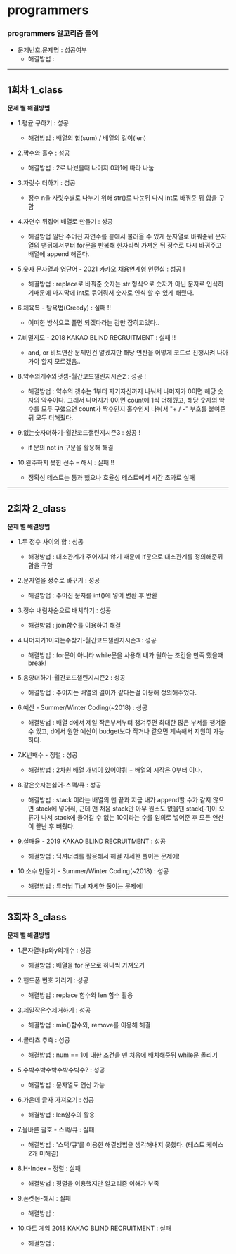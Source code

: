 # programmers
### programmers 알고리즘 풀이

- 문제번호.문제명 : 성공여부 
    - 해결방법 : 
-----------------
## 1회차 1_class
**문제 별 해결방법**

- 1.평균 구하기 : 성공
    - 해경방법 : 배열의 합(sum) / 배열의 길이(len)

- 2.짝수와 홀수 : 성공
    - 해결방법 : 2로 나눴을때 나머지 0과1에 따라 나눔 

- 3.자릿수 더하기 : 성공
    - 정수 n을 자릿수별로 나누기 위해 str()로 나눈뒤 다시 int로 바꿔준 뒤 합을 구함

- 4.자연수 뒤집어 배열로 만들기 : 성공
    - 해결방법 일단 주어진 자연수를 끝에서 불러올 수 있게 문자열로 바꿔준뒤 문자열의 맨뒤에서부터 for문을 반복해 한자리씩 가져온 뒤 정수로 다시 바꿔주고 배열에 append 해준다. 

- 5.숫자 문자열과 영단어 - 2021 카카오 채용연계형 인턴십 : 성공 !
    - 해결방법 : replace로 바꿔준 숫자는 str 형식으로 숫자가 아닌 문자로 인식하기때문에 마지막에 int로 묶어줘서 숫자로 인식 할 수 있게 해줬다.

- 6.체육복 - 탐욕법(Greedy) : 실패 !!
    - 어떠한 방식으로 풀면 되겠다라는 감만 잡히고있다..

- 7.비밀지도 - 2018 KAKAO BLIND RECRUITMENT : 실패 !!
    - and, or 비트연산 문제인건 알겠지만 해당 연산을 어떻게 코드로 진행시켜 나아가야 할지 모르겠음..

- 8.약수의개수와덧셈-월간코드챌린지시즌2 : 성공 !
    - 해결방법 : 약수의 갯수는 1부터 자기자신까지 나눠서 나머지가 0이면 해당 숫자의 약수이다. 그래서 나머지가 0이면 count에 1씩 더해줬고, 해당 숫자의 약수를 모두 구했으면 count가 짝수인지 홀수인지 나눠서 "+ / -" 부호를 붙여준뒤 모두 더해줬다.

- 9.없는숫자더하기-월간코드챌린지시즌3 : 성공 !
    - if 문의 not in 구문을 활용해 해결

- 10.완주하지 못한 선수 – 해시 : 실패 !!
    - 정확성 테스트는 통과 했으나 효율성 테스트에서 시간 초과로 실패


-----------------
## 2회차 2_class
**문제 별 해결방법**

- 1.두 정수 사이의 합 : 성공
    - 해경방법 : 대소관계가 주어지지 않기 때문에 if문으로 대소관계를 정의해준뒤 합을 구함

- 2.문자열을 정수로 바꾸기 : 성공
    - 해결방법 : 주어진 문자를 int()에 넣어 변환 후 반환

- 3.정수 내림차순으로 배치하기 : 성공
    - 해결방법 : join함수를 이용하여 해결

- 4.나머지가1이되는수찾기-월간코드챌린지시즌3 : 성공
    - 해결방법 : for문이 아니라 while문을 사용해 내가 원하는 조건을 만족 했을때 break!

- 5.음양더하기-월간코드챌린지시즌2 : 성공
    - 해결방법 : 주어지는 배열의 길이가 같다는걸 이용해 정의해주었다.

- 6.예산 - Summer/Winter Coding(~2018) : 성공
    - 해결방법 : 배열 d에서 제일 작은부서부터 챙겨주면 최대한 많은 부서를 챙겨줄 수 있고, d에서 원한 예산이 budget보다 작거나 같으면 계속해서 지원이 가능하다. 

- 7.K번째수 - 정렬 : 성공
    - 해결방법 : 2차원 배열 개념이 있어야됨 + 배열의 시작은 0부터 이다.

- 8.같은숫자는싫어-스택/큐 : 성공
    - 해결방법 : stack 이라는 배열의 맨 끝과 지금 내가 append할 수가 같지 않으면 stack에 넣어줘, 근데 맨 처음 stack안 아무 원소도 없을땐 stack[-1]이 오류가 나서 stack에 들어갈 수 없는 10이라는 수를 임의로 넣어준 후 모든 연산이 끝난 후 빼줬다.

- 9.실패율 - 2019 KAKAO BLIND RECRUITMENT : 성공
    - 해결방법 : 딕셔너리를 활용해서 해결 자세한 풀이는 문제에!

- 10.소수 만들기 - Summer/Winter Coding(~2018) : 성공
    - 해결방법 : 튜터님 Tip! 자세한 풀이는 문제에!


-----------------
## 3회차 3_class
**문제 별 해결방법**

- 1.문자열내p와y의개수 : 성공
    - 해결방법 : 배열을 for 문으로 하나씩 가져오기

- 2.핸드폰 번호 가리기 : 성공
    - 해결방법 : replace 함수와 len 함수 활용

- 3.제일작은수제거하기 : 성공
    - 해결방법 : min()함수와, remove를 이용해 해결

- 4.콜라츠 추측 : 성공
    - 해결방법 : num == 1에 대한 조건을 맨 처음에 배치해준뒤 while문 돌리기

- 5.수박수박수박수박수박수? : 성공
    - 해결방법 : 문자열도 연산 가능

- 6.가운데 글자 가져오기 : 성공
    - 해결방법 : len함수의 활용

- 7.올바른 괄호 - 스택/큐 : 실패
    - 해결방법 : '스택/큐'를 이용한 해결방법을 생각해내지 못했다. (테스트 케이스 2개 미해결) 

- 8.H-Index - 정렬 :  실패
    - 해결방법 : 정렬을 이용했지만 알고리즘 이해가 부족

- 9.폰켓몬-해시 :  실패
    - 해결방법 : 

- 10.다트 게임 2018 KAKAO BLIND RECRUITMENT :  실패
    - 해결방법 : 
    